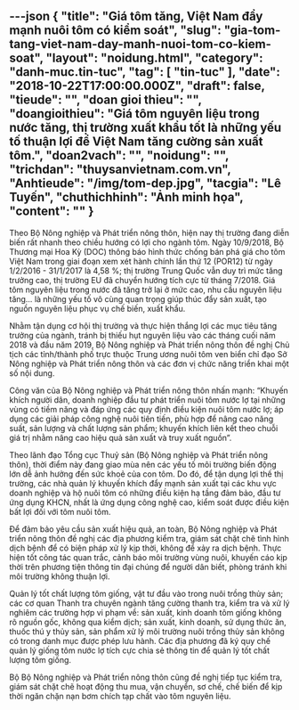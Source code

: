 ---json
{
    "title": "Giá tôm tăng, Việt Nam đẩy mạnh nuôi tôm có kiểm soát",
    "slug": "gia-tom-tang-viet-nam-day-manh-nuoi-tom-co-kiem-soat",
    "layout": "noidung.html",
    "category": "danh-muc.tin-tuc",
    "tag": [
        "tin-tuc"
    ],
    "date": "2018-10-22T17:00:00.000Z",
    "draft": false,
    "tieude": "",
    "doan gioi thieu": "",
    "doangioithieu": "Giá tôm nguyên liệu trong nước tăng, thị trường xuất khẩu tốt là những yếu tố thuận lợi để Việt Nam tăng cường sản xuất tôm.",
    "doan2vach": "",
    "noidung": "",
    "trichdan": "thuysanvietnam.com.vn",
    "Anhtieude": "/img/tom-dep.jpg",
    "tacgia": "Lê Tuyến",
    "chuthichhinh": "Ảnh minh họa",
    "__content__": ""
}
---
<p>Theo Bộ N&ocirc;ng nghiệp v&agrave; Ph&aacute;t triển n&ocirc;ng th&ocirc;n, hiện nay thị trường đang diễn biến rất nhanh theo chiều hướng c&oacute; lợi cho ng&agrave;nh t&ocirc;m. Ng&agrave;y 10/9/2018, Bộ Thương mại Hoa Kỳ (DOC) th&ocirc;ng b&aacute;o h&igrave;nh thức chống b&aacute;n ph&aacute; gi&aacute; cho t&ocirc;m Việt Nam trong giai đoạn xem x&eacute;t h&agrave;nh ch&iacute;nh lần thứ 12 (POR12) từ ng&agrave;y 1/2/2016 - 31/1/2017 l&agrave; 4,58 %; thị trường Trung Quốc vẫn duy tr&igrave; mức tăng trưởng cao, thị trường EU đ&atilde; chuyển hướng t&iacute;ch cực từ th&aacute;ng 7/2018. Gi&aacute; t&ocirc;m nguy&ecirc;n liệu trong nước đ&atilde; tăng trở lại ở mức cao, nhu cầu nguy&ecirc;n liệu tăng&hellip; l&agrave; những yếu tố v&ocirc; c&ugrave;ng quan trọng gi&uacute;p th&uacute;c đẩy sản xuất, tạo nguồn nguy&ecirc;n liệu phục vụ chế biến, xuất khẩu.</p>

<p>Nhằm tận dụng cơ hội thị trường v&agrave; thực hiện thắng lợi c&aacute;c mục ti&ecirc;u tăng trưởng của ng&agrave;nh, tr&aacute;nh bị thiếu hụt nguy&ecirc;n liệu v&agrave;o c&aacute;c th&aacute;ng cuối năm 2018 v&agrave; đầu năm 2019, Bộ N&ocirc;ng nghiệp v&agrave; Ph&aacute;t triển n&ocirc;ng th&ocirc;n đề nghị Chủ tịch c&aacute;c tỉnh/th&agrave;nh phố trực thuộc Trung ương nu&ocirc;i t&ocirc;m ven biển chỉ đạo Sở N&ocirc;ng nghiệp v&agrave; Ph&aacute;t triển n&ocirc;ng th&ocirc;n v&agrave; c&aacute;c đơn vị chức năng triển khai một số nội dung.</p>

<p>C&ocirc;ng văn của Bộ N&ocirc;ng nghiệp v&agrave; Ph&aacute;t triển n&ocirc;ng th&ocirc;n nhấn mạnh: &ldquo;Khuyến kh&iacute;ch người d&acirc;n, doanh nghiệp đầu tư ph&aacute;t triển nu&ocirc;i t&ocirc;m nước lợ tại những v&ugrave;ng c&oacute; tiềm năng v&agrave; đ&aacute;p ứng c&aacute;c quy định điều kiện nu&ocirc;i t&ocirc;m nước lợ; &aacute;p dụng c&aacute;c giải ph&aacute;p c&ocirc;ng nghệ nu&ocirc;i ti&ecirc;n tiến, ph&ugrave; hợp để n&acirc;ng cao năng suất, sản lượng v&agrave; chất lượng sản phẩm; khuyến kh&iacute;ch li&ecirc;n kết theo chuỗi gi&aacute; trị nhằm n&acirc;ng cao hiệu quả sản xuất v&agrave; truy xuất nguồn&rdquo;.</p>

<p>Theo l&atilde;nh đạo Tổng cục Thuỷ sản (Bộ N&ocirc;ng nghiệp v&agrave; Ph&aacute;t triển n&ocirc;ng th&ocirc;n), thời điểm n&agrave;y đang giao m&ugrave;a n&ecirc;n c&aacute;c yếu tố m&ocirc;i trường biến động lớn dễ ảnh hưởng đến sức khoẻ của con t&ocirc;m. Do đ&oacute;, để tận dụng lợi thế thị trường, c&aacute;c nh&agrave; quản l&yacute; khuyến kh&iacute;ch đẩy mạnh sản xuất tại c&aacute;c khu vực doanh nghiệp v&agrave; hộ nu&ocirc;i t&ocirc;m c&oacute; những điều kiện hạ tầng đảm bảo, đầu tư ứng dụng KHCN, nhất l&agrave; ứng dụng c&ocirc;ng nghệ cao, kiểm so&aacute;t được điều kiện bất lợi đối với t&ocirc;m nu&ocirc;i t&ocirc;m.</p>

<p>Để đảm bảo y&ecirc;u cầu sản xuất hiệu quả, an to&agrave;n, Bộ N&ocirc;ng nghiệp v&agrave; Ph&aacute;t triển n&ocirc;ng th&ocirc;n đề nghị c&aacute;c địa phương kiểm tra, gi&aacute;m s&aacute;t chặt chẽ t&igrave;nh h&igrave;nh dịch bệnh để c&oacute; biện ph&aacute;p xử l&yacute; kịp thời, kh&ocirc;ng để xảy ra dịch bệnh. Thực hiện tốt c&ocirc;ng t&aacute;c quan trắc, cảnh b&aacute;o m&ocirc;i trường v&ugrave;ng nu&ocirc;i, khuyến c&aacute;o kịp thời tr&ecirc;n phương tiện th&ocirc;ng tin đại ch&uacute;ng để người d&acirc;n biết, ph&ograve;ng tr&aacute;nh khi m&ocirc;i trường kh&ocirc;ng thuận lợi.</p>

<p>Quản l&yacute; tốt chất lượng t&ocirc;m giống, vật tư đầu v&agrave;o trong nu&ocirc;i trồng thủy sản; c&aacute;c cơ quan Thanh tra chuy&ecirc;n ng&agrave;nh tăng cường thanh tra, kiểm tra v&agrave; xử l&yacute; nghi&ecirc;m c&aacute;c trường hợp vi phạm về: sản xuất, kinh doanh t&ocirc;m giống kh&ocirc;ng r&otilde; nguồn gốc, kh&ocirc;ng qua kiểm dịch; sản xuất, kinh doanh, sử dụng thức ăn, thuốc th&uacute; y thủy sản, sản phẩm xử l&yacute; m&ocirc;i trường nu&ocirc;i trồng thủy sản kh&ocirc;ng c&oacute; trong danh mục được ph&eacute;p lưu h&agrave;nh. C&aacute;c địa phương đ&atilde; k&yacute; quy chế quản l&yacute; giống t&ocirc;m nước lợ t&iacute;ch cực chia sẻ th&ocirc;ng tin để quản l&yacute; tốt chất lượng t&ocirc;m giống.</p>

<p>Bộ Bộ N&ocirc;ng nghiệp v&agrave; Ph&aacute;t triển n&ocirc;ng th&ocirc;n cũng đề nghị tiếp tục kiểm tra, gi&aacute;m s&aacute;t chặt chẽ hoạt động thu mua, vận chuyển, sơ chế, chế biến để kịp thời ngăn chặn nạn bơm ch&iacute;ch tạp chất v&agrave;o t&ocirc;m nguy&ecirc;n liệu.</p>

